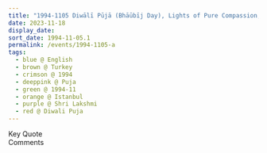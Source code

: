 ```yaml
---
title: "1994-1105 Diwālī Pūjā (Bhāūbīj Day), Lights of Pure Compassion, Istanbul, Turkey"
date: 2023-11-18
display_date: 
sort_date: 1994-11-05.1
permalink: /events/1994-1105-a
tags:
  - blue @ English
  - brown @ Turkey
  - crimson @ 1994
  - deeppink @ Puja
  - green @ 1994-11
  - orange @ Istanbul
  - purple @ Shri Lakshmi
  - red @ Diwali Puja
---
```


<wave-list>
  <list-title color="green" width="75">Key Quote</list-title>
  <list-item color="BlanchedAlmond"  width="200"></list-item>
  <list-item color="Lavender"></list-item>
  <list-item color="BlanchedAlmond"></list-item>
</wave-list>

<br>

<wave-list>
  <list-title color="green" width="75">Comments</list-title>
  <list-item color="BlanchedAlmond"  width="200"></list-item>
  <list-item color="Lavender"></list-item>
  <list-item color="BlanchedAlmond"></list-item>
</wave-list>